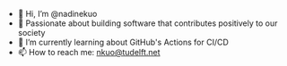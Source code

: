 - 👋 Hi, I’m @nadinekuo
- 👀 Passionate about building software that contributes positively to our society
- 🌱 I’m currently learning about GitHub's Actions for CI/CD
- 📫 How to reach me: nkuo@tudelft.net

<!---
nadinekuo/nadinekuo is a ✨ special ✨ repository because its `README.md` (this file) appears on your GitHub profile.
You can click the Preview link to take a look at your changes.
--->
